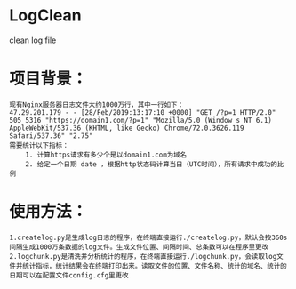 # LogClean
clean log file

# 项目背景：
    现有Nginx服务器日志文件大约1000万行，其中一行如下：
    47.29.201.179 - - [28/Feb/2019:13:17:10 +0000] "GET /?p=1 HTTP/2.0" 505 5316 "https://domain1.com/?p=1" "Mozilla/5.0 (Window s NT 6.1) AppleWebKit/537.36 (KHTML, like Gecko) Chrome/72.0.3626.119 Safari/537.36" "2.75"
    需要统计以下指标：
        1. 计算https请求有多少个是以domain1.com为域名
        2. 给定一个日期 date ，根据http状态码计算当日（UTC时间），所有请求中成功的比例

# 使用方法：
    1.createlog.py是生成log日志的程序，在终端直接运行./createlog.py，默认会按360s间隔生成1000万条数据的log文件。生成文件位置、间隔时间、总条数可以在程序里更改
    2.logchunk.py是清洗并分析统计的程序，在终端直接运行./logchunk.py，会读取log文件并统计指标，统计结果会在终端打印出来。读取文件的位置、文件名称、统计的域名、统计的日期可以在配置文件config.cfg里更改
